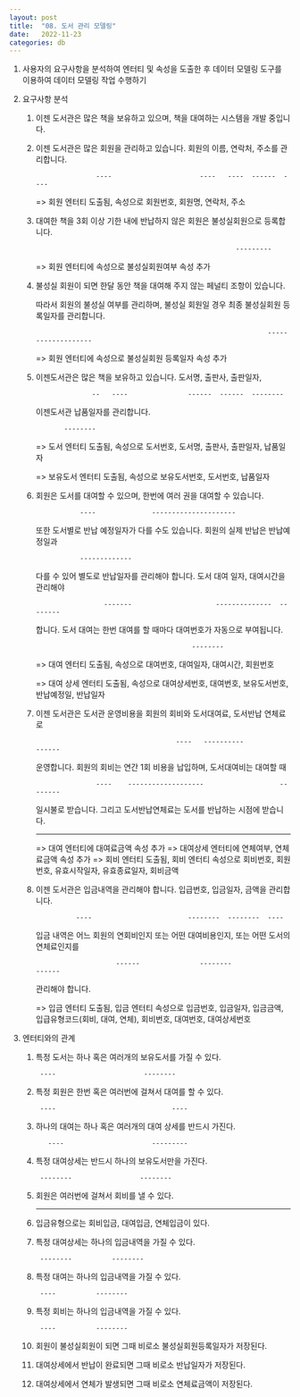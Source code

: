 ```yaml
---
layout: post
title:  "08. 도서 관리 모델링"
date:   2022-11-23
categories: db
---
```

1. 사용자의 요구사항을 분석하여 
   엔터티 및 속성을 도출한 후
   데이터 모델링 도구를 이용하여
   데이터 모델링 작업 수행하기

2. 요구사항 분석


   1) 이젠 도서관은 많은 책을 보유하고 있으며,  책을 대여하는 시스템을 개발 중입니다.


   2) 이젠 도서관은 많은 회원을 관리하고 있습니다. 회원의 이름, 연락처, 주소를 관리합니다.

                         ----                      ----   ----  ------  ----


        => 회원 엔터티 도출됨, 속성으로 회원번호, 회원명, 연락처, 주소


   3) 대여한 책을 3회 이상 기한 내에 반납하지 않은 회원은 불성실회원으로 등록합니다.

                                                            ---------


        => 회원 엔터티에 속성으로 불성실회원여부 속성 추가
   

   4) 불성실 회원이 되면 한달 동안 책을 대여해 주지 않는 페널티 조항이 있습니다.

      따라서 회원의 불성실 여부를 관리하며, 불성실 회원일 경우 최종 불성실회원 등록일자를 관리합니다. 

                                                                    -------------------


        => 회원 엔터티에 속성으로 불성실회원 등록일자 속성 추가


   5) 이젠도서관은 많은 책을 보유하고 있습니다. 도서명, 출판사, 출판일자, 

                        --   ----               ------  ------  --------

       이젠도서관 납품일자를 관리합니다.

                 --------


        => 도서 엔터티 도출됨, 속성으로 도서번호, 도서명, 출판사, 출판일자, 납품일자

        => 보유도서 엔터티 도출됨, 속성으로 보유도서번호, 도서번호, 납품일자 


   6) 회원은 도서를 대여할 수 있으며, 한번에 여러 권을 대여할 수 있습니다.

                     ----              ---------------------

       또한 도서별로 반납 예정일자가 다를 수도 있습니다. 회원의 실제 반납은 반납예정일과

                     -------------

       다를 수 있어 별도로 반납일자를 관리해야 합니다. 도서 대여 일자, 대여시간을 관리해야 

                           -------                     --------------  --------

       합니다. 도서 대여는 한번 대여를 할 때마다 대여번호가 자동으로 부여됩니다.

                                                 --------


        => 대여 엔터티 도출됨, 속성으로 대여번호, 대여일자, 대여시간, 회원번호

        => 대여 상세 엔터티 도출됨, 속성으로 대여상세번호, 대여번호, 보유도서번호, 반납예정일, 반납일자
    

    7) 이젠 도서관은 도서관 운영비용을 회원의 회비와 도서대여료, 도서반납 연체료로 

                                              ----   ----------           ------

       운영합니다. 회원의 회비는 연간 1회 비용을 납입하며, 도서대여비는 대여할 때

                          ----    -------------------                   --------

       일시불로 받습니다. 그리고 도서반납연체료는 도서를 반납하는 시점에 받습니다.

       -----                     --------------


        => 대여 엔터티에 대여료금액 속성 추가
        => 대여상세 엔터티에 연체여부, 연체료금액 속성 추가
        => 회비 엔터티 도출됨,
           회비 엔터티 속성으로 회비번호, 회원번호, 유효시작일자, 유효종료일자, 회비금액
    

    8) 이젠 도서관은 입금내역을 관리해야 합니다. 입급번호, 입금일자, 금액을 관리합니다.

                     ----                        --------  --------  ----

       입금 내역은 어느 회원의 연회비인지 또는 어떤 대여비용인지, 또는 어떤 도서의 연체료인지를

                               ------               --------                       ------
                               
       관리해야 합니다.


        => 입금 엔터티 도출됨, 
           입금 엔터티 속성으로 입금번호, 입금일자, 입금금액, 입급유형코드(회비, 대여, 연체),
           회비번호, 대여번호, 대여상세번호


3. 엔터티와의 관계 


   1) 특정 도서는 하나 혹은 여러개의 보유도서를 가질 수 있다.

           ----                      --------

   2) 특정 회원은 한번 혹은 여러번에 걸쳐서 대여를 할 수 있다.

           ----                             ----

   3) 하나의 대여는 하나 혹은 여러개의 대여 상세를 반드시 가진다.

             ----                      ---------

   4) 특정 대여상세는 반드시 하나의 보유도서만을 가진다.

           --------                 --------

   5) 회원은 여러번에 걸쳐서 회비를 낼 수 있다.

      ----                   ----

   6) 입금유형으로는 회비입금, 대여입금, 연체입금이 있다.

   7) 특정 대여상세는 하나의 입금내역을 가질 수 있다.

           --------          --------

   8) 특정 대여는 하나의 입금내역을 가질 수 있다. 

           ----          --------

   9) 특정 회비는 하나의 입금내역을 가질 수 있다.

           ----          --------   

   10) 회원이 불성실회원이 되면 그때 비로소 불성실회원등록일자가 저장된다.

   11) 대여상세에서 반납이 완료되면 그때 비로소 반납일자가 저장된다.
   
   12) 대여상세에서 연체가 발생되면 그때 비로소 연체료금액이 저장된다.
   